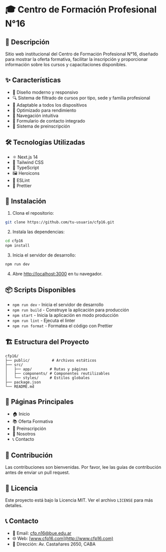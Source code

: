 # 🎓 Centro de Formación Profesional N°16

## 📝 Descripción
Sitio web institucional del Centro de Formación Profesional N°16, diseñado para mostrar la oferta formativa, facilitar la inscripción y proporcionar información sobre los cursos y capacitaciones disponibles.

## ✨ Características
- 🎨 Diseño moderno y responsivo
- 🔍 Sistema de filtrado de cursos por tipo, sede y familia profesional
- 📱 Adaptable a todos los dispositivos
- 🚀 Optimizado para rendimiento
- 🎯 Navegación intuitiva
- 📝 Formulario de contacto integrado
- 📅 Sistema de preinscripción

## 🛠️ Tecnologías Utilizadas
- ⚛️ Next.js 14
- 🎨 Tailwind CSS
- 🔷 TypeScript
- 🖼️ Heroicons
- 🎯 ESLint
- 💅 Prettier

## 🚀 Instalación

1. Clona el repositorio:
```bash
git clone https://github.com/tu-usuario/cfp16.git
```

2. Instala las dependencias:
```bash
cd cfp16
npm install
```

3. Inicia el servidor de desarrollo:
```bash
npm run dev
```

4. Abre [http://localhost:3000](http://localhost:3000) en tu navegador.

## 📦 Scripts Disponibles

- `npm run dev` - Inicia el servidor de desarrollo
- `npm run build` - Construye la aplicación para producción
- `npm start` - Inicia la aplicación en modo producción
- `npm run lint` - Ejecuta el linter
- `npm run format` - Formatea el código con Prettier

## 🏗️ Estructura del Proyecto
```
cfp16/
├── public/          # Archivos estáticos
├── src/
│   ├── app/        # Rutas y páginas
│   ├── components/ # Componentes reutilizables
│   └── styles/     # Estilos globales
├── package.json
└── README.md
```

## 📱 Páginas Principales
- 🏠 Inicio
- 📚 Oferta Formativa
- 📝 Preinscripción
- 👥 Nosotros
- 📞 Contacto

## 🤝 Contribución
Las contribuciones son bienvenidas. Por favor, lee las guías de contribución antes de enviar un pull request.

## 📄 Licencia
Este proyecto está bajo la Licencia MIT. Ver el archivo `LICENSE` para más detalles.

## 📞 Contacto
- 📧 Email: cfp.n16@bue.edu.ar
- 🌐 Web: [www.cfp16.com](http://www.cfp16.com)
- 📍 Dirección: Av. Castañares 2650, CABA 